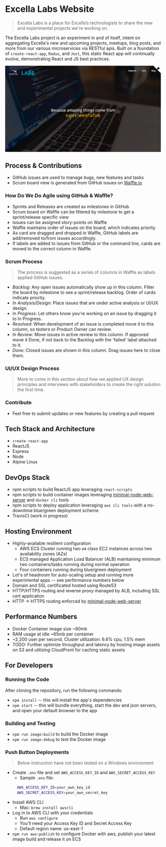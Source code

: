 # Excella Labs Website
> Excella Labs is a place for Excella’s technologists to share the new and experimental projects we're working on.

The Excella Labs project is an experiment in and of itself, intent on aggregating Excella's new and upcoming projects, meetups, blog posts, and more 
from our various microservices via RESTful apis. Built on a foundation of `create-react-app`, `Redux`, and `Jest`, this static React app will continually 
evolve, demonstrating React and JS best practices.

![Excella Labs Website](./ExcellaLabsBanner.jpg)

## Process & Contributions
- GitHub issues are used to manage bugs, new features and tasks
- Scrum board view is generated from GitHub issues on [Waffle.io](https://waffle.io/excellalabs/labs-website)
### How Do We Do Agile using GitHub & Waffle?
- Sprints and Releases are created as milestones in GitHub
- Scrum board on Waffle can be filtered by milestone to get a sprint/release specific view
- Issues can be assigned story-points on Waffle
- Waffle maintains order of issues on the board, which indicates priority
- As card are dragged and dropped in Waffle, GitHub labels are add/removed to/from issues accordingly.
- If labels are added to issues from GitHub or the command line, cards are moved to the correct column in Waffle.

### Scrum Process
> The process is suggested as a series of columns in Waffle as labels applied GitHub issues.
- *Backlog:* Any open issues automatically show up in this column. Filter the board by milestone to see a sprint/release backlog. Order of cards indicate priority.
- *In Analysis/Design:* Place issues that are under active analysis or UI/UX design.
- *In Progress:* Let others know you're working on an issue by dragging it to In Progress.
- *Resolved:* When development of an issue is completed move it to this column, so testers or Product Owner can review.
- *In Review:* Move issues in active review to this column. If approved move it Done, if not back to the Backlog with the 'failed' label attached to it.
- *Done:* Closed issues are shown in this column. Drag issues here to close them.
### UI/UX Design Process
> More to come in this section about how we applied UX design principles and interviews with stakeholders to create the right solution the first time.
### Contribute
- Feel free to submit updates or new features by creating a pull request

## Tech Stack and Architecture
- `create-react-app`
- ReactJS
- Express
- Node
- Alpine Linux

## DevOps Stack
- npm scripts to build ReactJS app leveraging `react-scripts`
- npm scripts to build container images leveraging [minimal-node-web-server](https://hub.docker.com/r/duluca/minimal-node-web-server/) and `docker cli` tools
- npm scripts to deploy application leveraging `aws cli tools` with a no-downtime blue/green deployment scheme
- TravisCI (work in progress)

## Hosting Environment
- Highly-available resilient configuration
  - AWS ECS Cluster running two `m4` class EC2 instances across two availability zones (AZs)
  - ECS managed Application Load Balancer (ALB) maintaining minimum two containers/tasks running during normal operation
  - Four containers running during blue/green deployment
- Lot's of headroom for auto-scaling setup and running more experimental apps -- see performance numbers below
- Domain and SSL certificated hosted using Route53
- HTTP/HTTPS routing and reverse proxy managed by ALB, including SSL cert application
- HTTP -> HTTPS routing enforced by [minimal-node-web-server](https://hub.docker.com/r/duluca/minimal-node-web-server/)
  
## Performance Numbers
- Docker Container image size ~60mb
- RAM usage at idle ~65mb per container
- ~2,200 user per second, Cluster utilization: 6.6% cpu, 1.5% mem
- TODO: Further optimize throughput and latency by hosting image assets on S3 and utilizing CloudFront for caching static assets

## For Developers
### Running the Code
After cloning the repository, run the following commands:
* `npm install` -- this will install the app's dependencies
* `npm start` -- this will bundle everything, start the dev and json servers, and open your default browser to the app

### Building and Testing
* `npm run image:build` to build the Docker image
* `npm run image:debug` to test the Docker image

### Push Button Deployments
> Below instruction have not been tested on a Windows environment
* Create `.env` file and set `AWS_ACCESS_KEY_ID` and `AWS_SECRET_ACCESS_KEY`
  * Sample `.env` file:
  ```Bash
    AWS_ACCESS_KEY_ID=your_own_key_id
    AWS_SECRET_ACCESS_KEY=your_own_secret_key
  ```
* Install AWS CLI
  * Mac: `brew install awscli`
* Log in to AWS CLI with your credentials
  * Run `aws configure`
  * You'll need your Access Key ID and Secret Access Key
  * Default region name: us-east-1
* `npm run aws:publish` to configure Docker with aws, publish your latest image build and release it on ECS
